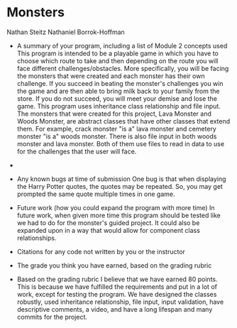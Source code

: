 # Monsters
Nathan Steitz 
Nathaniel Borrok-Hoffman

- A summary of your program, including a list of Module 2 concepts used
This program is intended to be a playable game in which you have to choose which route to take and then depending on the
route you will face different challenges/obstacles. More specifically, you will be facing the monsters that were created and each monster has their own
challenge. If you succeed in beating the monster's challenges you win the game and are then able to bring milk back to your family from the store.
If you do not succeed, you will meet your demise and lose the game. This program uses inheritance class relationship and file input. The monsters that were created
for this project, Lava Monster and Woods Monster, are abstract classes that have other classes that extend them. For example, crack monster "is a" lava monster
and cemetery monster "is a" woods monster. There is also file input in both woods monster and lava monster. Both of them use files
to read in data to use for the challenges that the user will face.

- 

- Any known bugs at time of submission
One bug is that when displaying the Harry Potter quotes, the quotes may be repeated. So, you may get prompted the same quote multiple times in one game.

- Future work (how you could expand the program with more time)
In future work, when given more time this program should be tested like we had to do for the monster's guided project.
It could also be expanded upon in a way that would allow for component class relationships.

- Citations for any code not written by you or the instructor
- The grade you think you have earned, based on the grading rubric
- Based on the grading rubric I believe that we have earned 80 points. This is because 
we have fulfilled the requirements and put in a lot of work, except for testing the program. 
We have designed the classes robustly, used inheritance relationship, file input, input validation,
have descriptive comments, a video, and have a long lifespan and many commits for the project.
